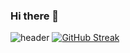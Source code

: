 ### Hi there 👋
![header](https://capsule-render.vercel.app/api?type=venom&color=80FF00&height=200&text=OSM%20Github!&animation=scaleIn)
[![GitHub Streak](https://streak-stats.demolab.com?user=OhSeungMok&theme=vue&card_width=850&hide_border=true)](https://git.io/streak-stats)
<!--
**OhSeungMok/OhSeungmok** is a ✨ _special_ ✨ repository because its `README.md` (this file) appears on your GitHub profile.

Here are some ideas to get you started:

- 🔭 I’m currently working on ...
- 🌱 I’m currently learning ...
- 👯 I’m looking to collaborate on ...
- 🤔 I’m looking for help with ...
- 💬 Ask me about ...
- 📫 How to reach me: ...
- 😄 Pronouns: ...
- ⚡ Fun fact: ...
-->
